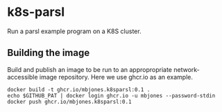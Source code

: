 # k8s-parsl

Run a parsl example program on a K8S cluster.

## Building the image

Build and publish an image to be run to an appropropriate network-accessible image repository.
Here we use ghcr.io as an example.

```
docker build -t ghcr.io/mbjones.k8sparsl:0.1 .
echo $GITHUB_PAT | docker login ghcr.io -u mbjones --password-stdin
docker push ghcr.io/mbjones.k8sparsl:0.1
```
